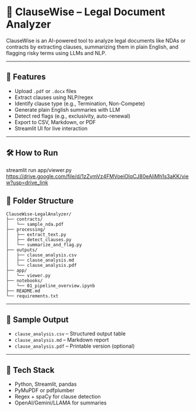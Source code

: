 
# 📘 ClauseWise – Legal Document Analyzer

ClauseWise is an AI-powered tool to analyze legal documents like NDAs or contracts by extracting clauses, summarizing them in plain English, and flagging risky terms using LLMs and NLP.

---

## 🚀 Features

- Upload `.pdf` or `.docx` files
- Extract clauses using NLP/regex
- Identify clause type (e.g., Termination, Non-Compete)
- Generate plain English summaries with LLM
- Detect red flags (e.g., exclusivity, auto-renewal)
- Export to CSV, Markdown, or PDF
- Streamlit UI for live interaction

---

## 🛠️ How to Run

streamlit run app/viewer.py
https://drive.google.com/file/d/1zZvmVz4FMVoeiOlqCJ80eAliMh1s3aKK/view?usp=drive_link

## 📁 Folder Structure

```
ClauseWise-LegalAnalyzer/
├── contracts/
│   └── sample_nda.pdf
├── processing/
│   ├── extract_text.py
│   ├── detect_clauses.py
│   └── summarize_and_flag.py
├── outputs/
│   ├── clause_analysis.csv
│   ├── clause_analysis.md
│   └── clause_analysis.pdf
├── app/
│   └── viewer.py
├── notebooks/
│   └── 01_pipeline_overview.ipynb
├── README.md
└── requirements.txt
```

---

## 📄 Sample Output

- `clause_analysis.csv` – Structured output table
- `clause_analysis.md` – Markdown report
- `clause_analysis.pdf` – Printable version (optional)

---

## 🤖 Tech Stack

- Python, Streamlit, pandas
- PyMuPDF or pdfplumber
- Regex + spaCy for clause detection
- OpenAI/Gemini/LLAMA for summaries
